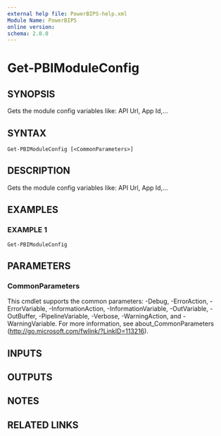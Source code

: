 ```yaml
---
external help file: PowerBIPS-help.xml
Module Name: PowerBIPS
online version:
schema: 2.0.0
---
```


# Get-PBIModuleConfig

## SYNOPSIS
Gets the module config variables like: API Url, App Id,...

## SYNTAX

```
Get-PBIModuleConfig [<CommonParameters>]
```

## DESCRIPTION
Gets the module config variables like: API Url, App Id,...

## EXAMPLES

### EXAMPLE 1
```
Get-PBIModuleConfig
```

## PARAMETERS

### CommonParameters
This cmdlet supports the common parameters: -Debug, -ErrorAction, -ErrorVariable, -InformationAction, -InformationVariable, -OutVariable, -OutBuffer, -PipelineVariable, -Verbose, -WarningAction, and -WarningVariable.
For more information, see about_CommonParameters (http://go.microsoft.com/fwlink/?LinkID=113216).

## INPUTS

## OUTPUTS

## NOTES

## RELATED LINKS
